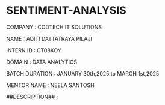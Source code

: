 # SENTIMENT-ANALYSIS

COMPANY : CODTECH IT SOLUTIONS

NAME : ADITI DATTATRAYA PILAJI

INTERN ID : CT08KOY

DOMAIN : DATA ANALYTICS

BATCH DURATION : JANUARY 30th,2025 to MARCH 1st,2025

MENTOR NAME : NEELA SANTOSH

##DESCRIPTION## : 
